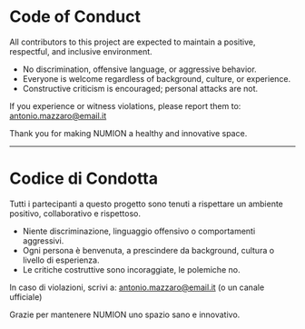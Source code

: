 # Code of Conduct

All contributors to this project are expected to maintain a positive, respectful, and inclusive environment.

- No discrimination, offensive language, or aggressive behavior.
- Everyone is welcome regardless of background, culture, or experience.
- Constructive criticism is encouraged; personal attacks are not.

If you experience or witness violations, please report them to: antonio.mazzaro@email.it

Thank you for making NUMION a healthy and innovative space.


---


# Codice di Condotta

Tutti i partecipanti a questo progetto sono tenuti a rispettare un ambiente positivo, collaborativo e rispettoso.

- Niente discriminazione, linguaggio offensivo o comportamenti aggressivi.
- Ogni persona è benvenuta, a prescindere da background, cultura o livello di esperienza.
- Le critiche costruttive sono incoraggiate, le polemiche no.

In caso di violazioni, scrivi a: antonio.mazzaro@email.it (o un canale ufficiale)

Grazie per mantenere NUMION uno spazio sano e innovativo.

